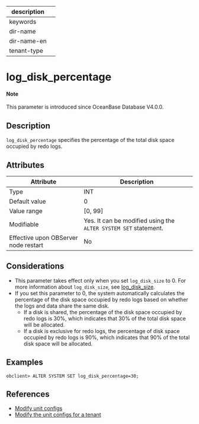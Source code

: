 |description||
|---|---|
|keywords||
|dir-name||
|dir-name-en||
|tenant-type||

# log_disk_percentage

<main id="notice" type='explain'>
  <h4>Note</h4>
  <p>This parameter is introduced since OceanBase Database V4.0.0.</p>
</main>

## Description

`log_disk_percentage` specifies the percentage of the total disk space occupied by redo logs.

## Attributes

| **Attribute** | **Description** |
| --- | --- |
| Type | INT |
| Default value | 0 |
| Value range | [0, 99] |
| Modifiable  | Yes. It can be modified using the `ALTER SYSTEM SET` statement.|
| Effective upon OBServer node restart | No |

## Considerations

* This parameter takes effect only when you set <code>log_disk_size</code> to 0. For more information about <code>log_disk_size</code>, see <a href="23700.log_disk_size.md">log_disk_size</a>.
* If you set this parameter to 0, the system automatically calculates the percentage of the disk space occupied by redo logs based on whether the logs and data share the same disk.
  * If a disk is shared, the percentage of the disk space occupied by redo logs is 30%, which indicates that 30% of the total disk space will be allocated.
  * If a disk is exclusive for redo logs, the percentage of disk space occupied by redo logs is 90%, which indicates that 90% of the total disk space will be allocated.

## Examples

```shell
obclient> ALTER SYSTEM SET log_disk_percentage=30;
```

## References

* [Modify unit configs](../../../../600.manage/200.tenant-management/600.common-tenant-operations/1600.resource-specification-management/200.modify-the-configuration-of-a-resource-unit.md)
* [Modify the unit configs for a tenant](../../../../600.manage/200.tenant-management/600.common-tenant-operations/800.tenant-scale-in-and-out/200.adjust-resource-specifications.md)